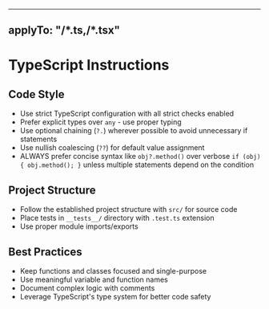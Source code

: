 <!-- ~~ Generated by projen. To modify, edit .projenrc.ts and run "npx projen". -->

---

## applyTo: "**/\*.ts,**/\*.tsx"

# TypeScript Instructions

## Code Style

- Use strict TypeScript configuration with all strict checks enabled
- Prefer explicit types over `any` - use proper typing
- Use optional chaining (`?.`) wherever possible to avoid unnecessary if statements
- Use nullish coalescing (`??`) for default value assignment
- ALWAYS prefer concise syntax like `obj?.method()` over verbose `if (obj) { obj.method(); }` unless multiple statements depend on the condition

## Project Structure

- Follow the established project structure with `src/` for source code
- Place tests in `__tests__/` directory with `.test.ts` extension
- Use proper module imports/exports

## Best Practices

- Keep functions and classes focused and single-purpose
- Use meaningful variable and function names
- Document complex logic with comments
- Leverage TypeScript's type system for better code safety
